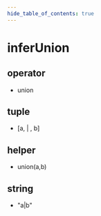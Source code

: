 ```yaml
---
hide_table_of_contents: true
---
```


# inferUnion

## operator

-   union

## tuple

-   [a, &vert; , b]

## helper

-   union(a,b)

## string

-   "a&vert;b"
